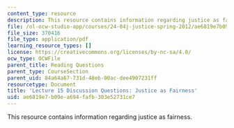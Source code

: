 ```yaml
---
content_type: resource
description: This resource contains information regarding justice as fairness.
file: /ol-ocw-studio-app/courses/24-04j-justice-spring-2012/ae6819e7b09ea694fafb303e52731ce7_MIT24_04JS12_disc15.pdf
file_size: 370416
file_type: application/pdf
learning_resource_types: []
license: https://creativecommons.org/licenses/by-nc-sa/4.0/
ocw_type: OCWFile
parent_title: Reading Questions
parent_type: CourseSection
parent_uid: 84a64a67-731d-48eb-00ac-dee4907231ff
resourcetype: Document
title: 'Lecture 15 Discussion Questions: Justice as Fairness'
uid: ae6819e7-b09e-a694-fafb-303e52731ce7
---
```

This resource contains information regarding justice as fairness.